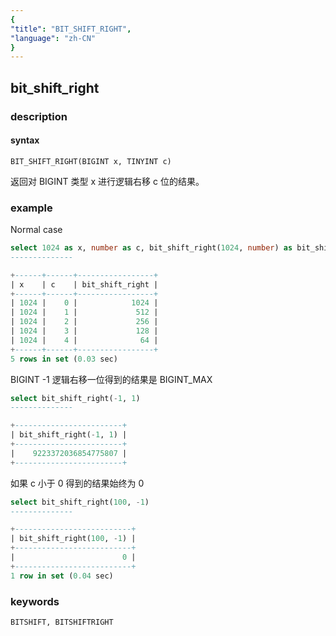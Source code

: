 ```yaml
---
{
"title": "BIT_SHIFT_RIGHT",
"language": "zh-CN"
}
---
```


<!-- 
Licensed to the Apache Software Foundation (ASF) under one
or more contributor license agreements.  See the NOTICE file
distributed with this work for additional information
regarding copyright ownership.  The ASF licenses this file
to you under the Apache License, Version 2.0 (the
"License"); you may not use this file except in compliance
with the License.  You may obtain a copy of the License at

  http://www.apache.org/licenses/LICENSE-2.0

Unless required by applicable law or agreed to in writing,
software distributed under the License is distributed on an
"AS IS" BASIS, WITHOUT WARRANTIES OR CONDITIONS OF ANY
KIND, either express or implied.  See the License for the
specific language governing permissions and limitations
under the License.
-->
## bit_shift_right
### description
#### syntax

`BIT_SHIFT_RIGHT(BIGINT x, TINYINT c)`

返回对 BIGINT 类型 x 进行逻辑右移 c 位的结果。

### example
Normal case
```sql
select 1024 as x, number as c, bit_shift_right(1024, number) as bit_shift_right from numbers("number"="5")
--------------

+------+------+-----------------+
| x    | c    | bit_shift_right |
+------+------+-----------------+
| 1024 |    0 |            1024 |
| 1024 |    1 |             512 |
| 1024 |    2 |             256 |
| 1024 |    3 |             128 |
| 1024 |    4 |              64 |
+------+------+-----------------+
5 rows in set (0.03 sec)
```
BIGINT -1 逻辑右移一位得到的结果是 BIGINT_MAX

```sql
select bit_shift_right(-1, 1)
--------------

+------------------------+
| bit_shift_right(-1, 1) |
+------------------------+
|    9223372036854775807 |
+------------------------+
```
如果 c 小于 0 得到的结果始终为 0
```sql
select bit_shift_right(100, -1)
--------------

+--------------------------+
| bit_shift_right(100, -1) |
+--------------------------+
|                        0 |
+--------------------------+
1 row in set (0.04 sec)
```

### keywords

    BITSHIFT, BITSHIFTRIGHT

